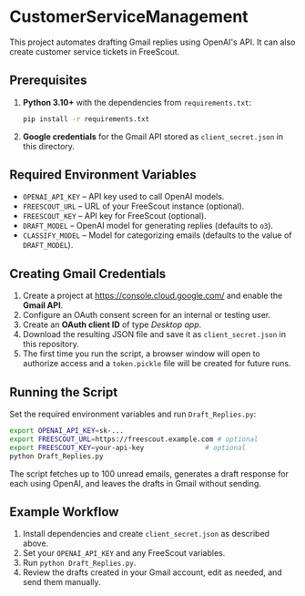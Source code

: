 # CustomerServiceManagement

This project automates drafting Gmail replies using OpenAI's API. It can also create customer service tickets in FreeScout.

## Prerequisites

1. **Python 3.10+** with the dependencies from `requirements.txt`:
   ```bash
   pip install -r requirements.txt
   ```
2. **Google credentials** for the Gmail API stored as `client_secret.json` in this directory.

## Required Environment Variables

- `OPENAI_API_KEY` – API key used to call OpenAI models.
- `FREESCOUT_URL` – URL of your FreeScout instance (optional).
- `FREESCOUT_KEY` – API key for FreeScout (optional).
- `DRAFT_MODEL` – OpenAI model for generating replies (defaults to `o3`).
- `CLASSIFY_MODEL` – Model for categorizing emails (defaults to the value of `DRAFT_MODEL`).

## Creating Gmail Credentials

1. Create a project at <https://console.cloud.google.com/> and enable the **Gmail API**.
2. Configure an OAuth consent screen for an internal or testing user.
3. Create an **OAuth client ID** of type *Desktop app*.
4. Download the resulting JSON file and save it as `client_secret.json` in this repository.
5. The first time you run the script, a browser window will open to authorize access and a `token.pickle` file will be created for future runs.

## Running the Script

Set the required environment variables and run `Draft_Replies.py`:

```bash
export OPENAI_API_KEY=sk-...
export FREESCOUT_URL=https://freescout.example.com # optional
export FREESCOUT_KEY=your-api-key               # optional
python Draft_Replies.py
```

The script fetches up to 100 unread emails, generates a draft response for each using OpenAI, and leaves the drafts in Gmail without sending.

## Example Workflow

1. Install dependencies and create `client_secret.json` as described above.
2. Set your `OPENAI_API_KEY` and any FreeScout variables.
3. Run `python Draft_Replies.py`.
4. Review the drafts created in your Gmail account, edit as needed, and send them manually.

